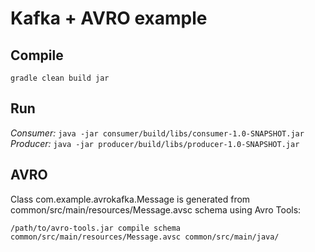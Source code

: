 Kafka + AVRO example 
====================

Compile
-------

`gradle clean build jar`

Run
---

*Consumer:* `java -jar consumer/build/libs/consumer-1.0-SNAPSHOT.jar` 
*Producer:* `java -jar producer/build/libs/producer-1.0-SNAPSHOT.jar` 

AVRO
----

Class com.example.avrokafka.Message is generated from common/src/main/resources/Message.avsc schema using Avro Tools:

`/path/to/avro-tools.jar compile schema common/src/main/resources/Message.avsc common/src/main/java/`
